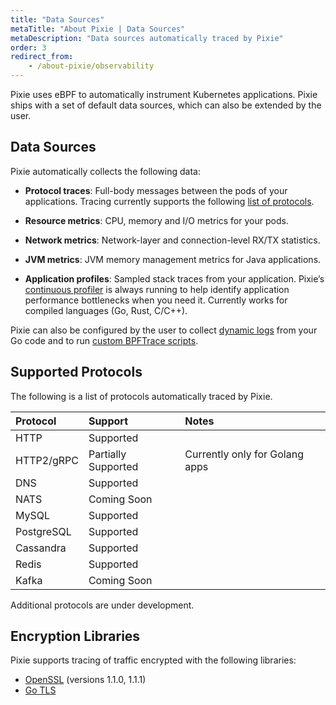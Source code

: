 ```yaml
---
title: "Data Sources"
metaTitle: "About Pixie | Data Sources"
metaDescription: "Data sources automatically traced by Pixie"
order: 3
redirect_from:
    - /about-pixie/observability
---
```


Pixie uses eBPF to automatically instrument Kubernetes applications. Pixie ships with a set of default data sources, which can also be extended by the user.

## Data Sources

Pixie automatically collects the following data:

* **Protocol traces**: Full-body messages between the pods of your applications. Tracing currently supports the following [list of protocols](/about-pixie/data-sources#supported-protocols).

* **Resource metrics**: CPU, memory and I/O metrics for your pods.

* **Network metrics**: Network-layer and connection-level RX/TX statistics.

* **JVM metrics**: JVM memory management metrics for Java applications.

* **Application profiles**: Sampled stack traces from your application. Pixie’s [continuous profiler](/tutorials/profiler/) is always running to help identify application performance bottlenecks when you need it. Currently works for compiled languages (Go, Rust, C/C++).

Pixie can also be configured by the user to collect [dynamic logs](/tutorials/simple-go-tracing/) from your Go code and to run [custom BPFTrace scripts](/tutorials/distributed-bpftrace-deployment/).

## Supported Protocols

The following is a list of protocols automatically traced by Pixie. 

| Protocol      | Support             | Notes                          |
| :------------ | :------------------ | :----------------------------- |
| HTTP          | Supported           |                                |
| HTTP2/gRPC    | Partially Supported | Currently only for Golang apps |
| DNS           | Supported           |                                |
| NATS          | Coming Soon         |                                |
| MySQL         | Supported           |                                |
| PostgreSQL    | Supported           |                                |
| Cassandra     | Supported           |                                |
| Redis         | Supported           |                                |
| Kafka         | Coming Soon         |                                |

Additional protocols are under development.

## Encryption Libraries

Pixie supports tracing of traffic encrypted with the following libraries:
- [OpenSSL](https://www.openssl.org/) (versions 1.1.0, 1.1.1)
- [Go TLS](https://golang.org/pkg/crypto/tls/)
